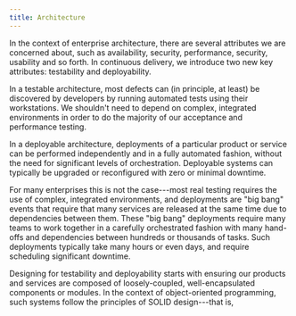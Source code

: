 ```yaml
---
title: Architecture
---
```


In the context of enterprise architecture, there are several attributes we are concerned about, such as availability, security, performance, security, usability and so forth. In continuous delivery, we introduce two new key attributes: testability and deployability.

In a testable architecture, most defects can (in principle, at least) be discovered by developers by running automated tests using their workstations. We shouldn't need to depend on complex, integrated environments in order to do the majority of our acceptance and performance testing.

In a deployable architecture, deployments of a particular product or service can be performed independently and in a fully automated fashion, without the need for significant levels of orchestration. Deployable systems can typically be upgraded or reconfigured with zero or minimal downtime.

For many enterprises this is not the case---most real testing requires the use of complex, integrated environments, and deployments are "big bang" events that require that many services are released at the same time due to dependencies between them. These "big bang" deployments require many teams to work together in a carefully orchestrated fashion with many hand-offs and dependencies between hundreds or thousands of tasks. Such deployments typically take many hours or even days, and require scheduling significant downtime.

Designing for testability and deployability starts with ensuring our products and services are composed of loosely-coupled, well-encapsulated components or modules. In the context of object-oriented programming, such systems follow the principles of SOLID design---that is, 
